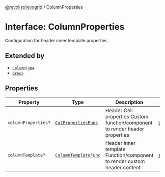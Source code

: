 [@revolist/revogrid](README.md) / ColumnProperties

# Interface: ColumnProperties

Configuration for header inner template properties

## Extended by

- [`ColumnType`](Interface.ColumnType.md)
- [`Group`](Interface.Group.md)

## Properties

| Property | Type | Description | Defined in |
| ------ | ------ | ------ | ------ |
| `columnProperties?` | [`ColPropertiesFunc`](TypeAlias.ColPropertiesFunc.md) | Header Cell properties Custom function/component to render header properties | [src/types/interfaces.ts:113](https://github.com/revolist/revogrid/blob/2f44a261094fb5584023b62ddfd589facc70cf92/src/types/interfaces.ts#L113) |
| `columnTemplate?` | [`ColumnTemplateFunc`](TypeAlias.ColumnTemplateFunc.md) | Header inner template Function/component to render custom header content | [src/types/interfaces.ts:108](https://github.com/revolist/revogrid/blob/2f44a261094fb5584023b62ddfd589facc70cf92/src/types/interfaces.ts#L108) |
